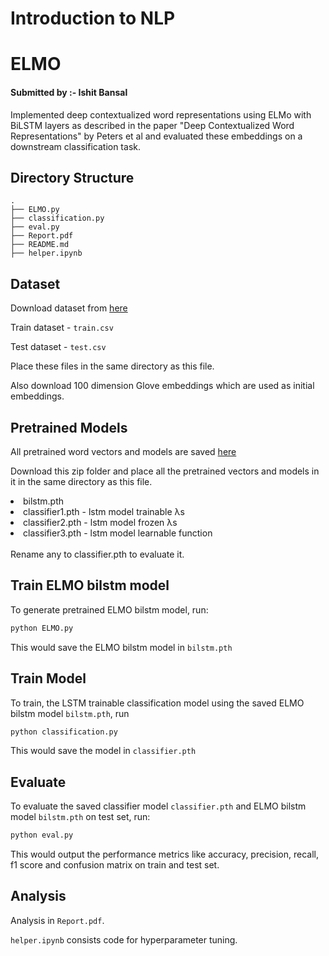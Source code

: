 # Introduction to NLP

# ELMO

#### Submitted by :- Ishit Bansal

Implemented deep contextualized word representations using ELMo with BiLSTM layers as described in the paper "Deep Contextualized Word Representations" by Peters et al and evaluated these embeddings on a downstream classification task.

## Directory Structure

```
.
├── ELMO.py
├── classification.py
├── eval.py
├── Report.pdf
├── README.md
├── helper.ipynb

```

## Dataset

Download dataset from [here](https://iiitaphyd-my.sharepoint.com/:u:/g/personal/advaith_malladi_research_iiit_ac_in/EWjgIboHC19Ppq6Of9klUo4BlKgAqynxC0TRBURzQ0lEzA?e=tWZqY5)

Train dataset - `train.csv`

Test dataset - `test.csv`

Place these files in the same directory as this file.

Also download 100 dimension Glove embeddings which are used as initial embeddings.


## Pretrained Models

All pretrained word vectors and models are saved [here](https://iiitaphyd-my.sharepoint.com/:u:/g/personal/ishit_bansal_students_iiit_ac_in/EQkdRRxjXBxEkGlIpoKBuTcBM8_HK8xEXqjen_b1ObOHeQ?e=ArJbje)

Download this zip folder and place all the pretrained vectors and models in it in the same directory as this file.

<li>bilstm.pth</li>
<li>classifier1.pth - lstm model trainable λs</li>
<li>classifier2.pth - lstm model frozen λs</li>
<li>classifier3.pth - lstm model learnable function</li>
<br>
Rename any to classifier.pth to evaluate it.

## Train ELMO bilstm model

To generate pretrained ELMO bilstm model, run: 

```bash
python ELMO.py
```

This would save the ELMO bilstm model in `bilstm.pth`


## Train Model

To train, the LSTM trainable classification model using the saved ELMO bilstm model `bilstm.pth`, run 

```bash
python classification.py
```

This would save the model in `classifier.pth`


## Evaluate

To evaluate the saved classifier model `classifier.pth` and ELMO bilstm model `bilstm.pth` on test set, run:

```bash
python eval.py
```

This would output the performance metrics like accuracy, precision, recall, f1 score and confusion matrix on train and test set.


## Analysis

Analysis in `Report.pdf`.

`helper.ipynb` consists code for hyperparameter tuning.


